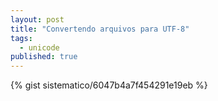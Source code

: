 ```yaml
---
layout: post
title: "Convertendo arquivos para UTF-8"
tags:
  - unicode
published: true
---
```


{% gist sistematico/6047b4a7f454291e19eb %}
